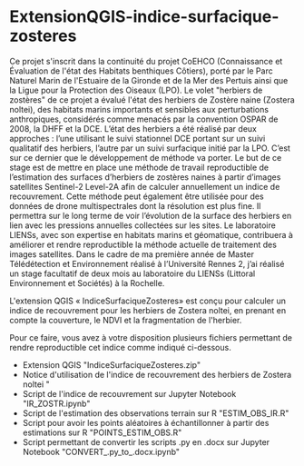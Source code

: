 # ExtensionQGIS-indice-surfacique-zosteres

Ce projet s'inscrit dans la continuité du projet CoEHCO (Connaissance et Évaluation de l'état des Habitats benthiques Côtiers), porté par le Parc Naturel Marin de l'Estuaire de la Gironde et de la Mer des Pertuis ainsi que la Ligue pour la Protection des Oiseaux (LPO). Le volet "herbiers de zostères" de ce projet a évalué l'état des herbiers de Zostère naine (Zostera noltei), des habitats marins importants et sensibles aux perturbations anthropiques, considérés comme menacés par la convention OSPAR de 2008, la DHFF et la DCE. L’état des herbiers a été réalisé par deux approches : l’une utilisant le suivi stationnel DCE portant sur un suivi qualitatif des herbiers, l’autre par un suivi surfacique initié par la LPO. C’est sur ce dernier que le développement de méthode va porter. Le but de ce stage est de mettre en place une méthode de travail reproductible de l’estimation des surfaces d’herbiers de zostères naines à partir d’images satellites Sentinel-2 Level-2A afin de calculer annuellement un indice de recouvrement. Cette méthode peut également être utilisée pour des données de drone multispectrales dont la résolution est plus fine. Il permettra sur le long terme de voir l’évolution de la surface des herbiers en lien avec les pressions annuelles collectées sur les sites. 
Le laboratoire LIENSs, avec son expertise en habitats marins et géomatique, contribuera à améliorer et rendre reproductible la méthode actuelle de traitement des images satellites. Dans le cadre de ma première année de Master Télédétection et Environnement réalisé à l’Université Rennes 2, j’ai réalisé un stage facultatif de deux mois au laboratoire du LIENSs (Littoral Environnement et Sociétés) à la Rochelle. 

L'extension QGIS « IndiceSurfaciqueZosteres» est conçu pour calculer un indice de recouvrement pour les herbiers de Zostera noltei, en prenant en compte la couverture, le NDVI et la fragmentation de l'herbier. 

Pour ce faire, vous avez à votre disposition plusieurs fichiers permettant de rendre reproductible cet indice comme indiqué ci-dessous.
- Extension QGIS "IndiceSurfaciqueZosteres.zip"
- Notice d'utilisation de l'indice de recouvrement des herbiers de Zostera noltei "
- Script de l'indice de recouvrement sur Jupyter Notebook "IR_ZOSTR.ipynb"
- Script de l'estimation des observations terrain sur R "ESTIM_OBS_IR.R"
- Script pour avoir les points aléatoires à échantillonner à partir des estimations sur R "POINTS_ESTIM_OBS.R"
- Script permettant de convertir les scripts .py en .docx sur Jupyter Notebook "CONVERT_.py_to_.docx.ipynb"

